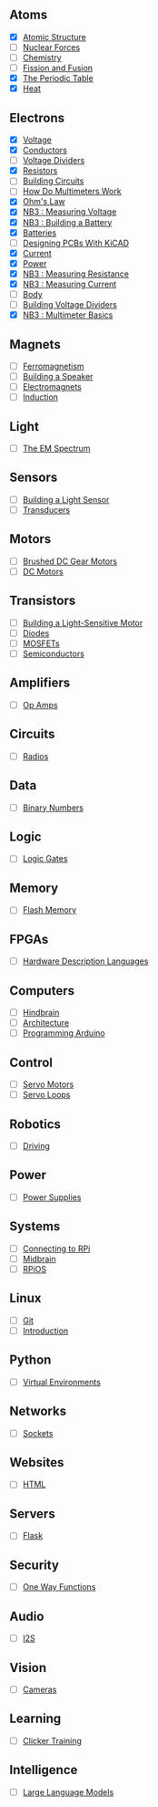 ## Atoms
- [x] [Atomic Structure](https://vimeo.com/1000458082)
- [ ] [Nuclear Forces]()
- [ ] [Chemistry]()
- [ ] [Fission and Fusion]()
- [x] [The Periodic Table](https://vimeo.com/1028399080)
- [x] [Heat](https://vimeo.com/1029691491)

## Electrons
- [x] [Voltage](https://vimeo.com/1000730032)
- [x] [Conductors](https://vimeo.com/1029337222)
- [ ] [Voltage Dividers]()
- [x] [Resistors](https://vimeo.com/1029696806)
- [ ] [Building Circuits]()
- [ ] [How Do Multimeters Work]()
- [x] [Ohm's Law](https://vimeo.com/1029695302)
- [x] [NB3 : Measuring Voltage](https://vimeo.com/1027762531)
- [x] [NB3 : Building a Battery](https://vimeo.com/1029280971)
- [x] [Batteries](https://vimeo.com/1029278169)
- [ ] [Designing PCBs With KiCAD]()
- [x] [Current](https://vimeo.com/1029334167)
- [x] [Power](https://vimeo.com/1029693122)
- [x] [NB3 : Measuring Resistance](https://vimeo.com/1027761453)
- [x] [NB3 : Measuring Current](https://vimeo.com/1027757287)
- [ ] [Body]()
- [ ] [Building Voltage Dividers]()
- [x] [NB3 : Multimeter Basics](https://vimeo.com/1027764019)

## Magnets
- [ ] [Ferromagnetism]()
- [ ] [Building a Speaker]()
- [ ] [Electromagnets]()
- [ ] [Induction]()

## Light
- [ ] [The EM Spectrum]()

## Sensors
- [ ] [Building a Light Sensor]()
- [ ] [Transducers]()

## Motors
- [ ] [Brushed DC Gear Motors]()
- [ ] [DC Motors]()

## Transistors
- [ ] [Building a Light-Sensitive Motor]()
- [ ] [Diodes]()
- [ ] [MOSFETs]()
- [ ] [Semiconductors]()

## Amplifiers
- [ ] [Op Amps]()

## Circuits
- [ ] [Radios]()

## Data
- [ ] [Binary Numbers]()

## Logic
- [ ] [Logic Gates]()

## Memory
- [ ] [Flash Memory]()

## FPGAs
- [ ] [Hardware Description Languages]()

## Computers
- [ ] [Hindbrain]()
- [ ] [Architecture]()
- [ ] [Programming Arduino]()

## Control
- [ ] [Servo Motors]()
- [ ] [Servo Loops]()

## Robotics
- [ ] [Driving]()

## Power
- [ ] [Power Supplies]()

## Systems
- [ ] [Connecting to RPi]()
- [ ] [Midbrain]()
- [ ] [RPiOS]()

## Linux
- [ ] [Git]()
- [ ] [Introduction]()

## Python
- [ ] [Virtual Environments]()

## Networks
- [ ] [Sockets]()

## Websites
- [ ] [HTML]()

## Servers
- [ ] [Flask]()

## Security
- [ ] [One Way Functions]()

## Audio
- [ ] [I2S]()

## Vision
- [ ] [Cameras]()

## Learning
- [ ] [Clicker Training]()

## Intelligence
- [ ] [Large Language Models]()

